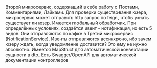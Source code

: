 Второй микросервис, содержащий в себе работу с Постами, Комментариями, Лайками.
Для проверки существования юзера, микросервис может отправить http запрос по feign, чтобы узнать существует ли юзер.
Имеется глобальный обработчик. При определённых условиях, создаётся ивент - нотификация, их есть 5 видов. Они 
отправляются по кафке в Третий микросервис (NotificationService). Ивенты отправляются ассинхроно, ибо зачем
юзеру ждать, когда уведомление доставится? Это ему не нужно абсолютно. Имеется MapStruct для автоматической конвертации
сущности в dto. Есть Swagger/OpenAPI для автоматической документации контроллеров
